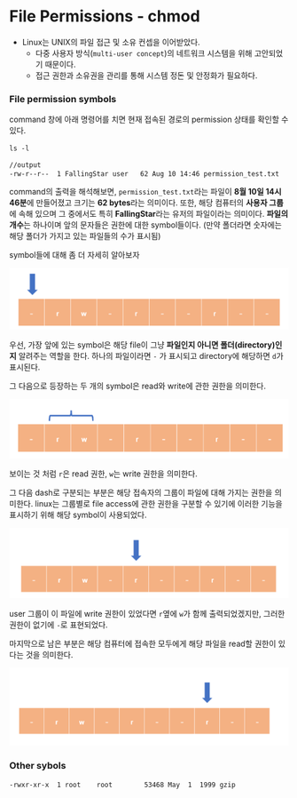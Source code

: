 # File Permissions - chmod

- Linux는 UNIX의 파일 접근 및 소유 컨셉을 이어받았다.
  - 다중 사용자 방식(`multi-user concept`)의 네트워크 시스템을 위해 고안되었기 때문이다.
  - 접근 권한과 소유권을 관리를 통해 시스템 정돈 및 안정화가 필요하다.



### File permission symbols

command 창에 아래 명령어를 치면 현재 접속된 경로의 permission 상태를 확인할 수 있다.

``` linux
ls -l
```

```linux
//output
-rw-r--r--  1 FallingStar user   62 Aug 10 14:46 permission_test.txt
```



command의 출력을 해석해보면, `permission_test.txt`라는 파일이 **8월 10일 14시 46분**에 만들어졌고 크기는 **62 bytes**라는 의미이다. 또한, 해당 컴퓨터의 **사용자 그룹**에 속해 있으며 그 중에서도 특히 **FallingStar**라는 유저의 파일이라는 의미이다. **파일의 개수**는 하나이며 앞의 문자들은 권한에 대한 symbol들이다. (만약 폴더라면 숫자에는 해당 폴더가 가지고 있는 파일들의 수가 표시됨)



symbol들에 대해 좀 더 자세히 알아보자

![image-20220810211140981](README.assets/image-20220810211140981.png)



우선, 가장 앞에 있는 symbol은 해당 file이 그냥 **파일인지 아니면 폴더(directory)인지** 알려주는 역할을 한다. 하나의 파일이라면 `-` 가 표시되고 directory에 해당하면 `d`가 표시된다.



그 다음으로 등장하는 두 개의 symbol은 read와 write에 관한 권한을 의미한다.

![image-20220810211647672](README.assets/image-20220810211647672.png)

보이는 것 처럼 `r`은 read 권한, `w`는 write 권한을 의미한다.



그 다음 dash로 구분되는 부분은 해당 접속자의 그룹이 파일에 대해 가지는 권한을 의미한다. linux는 그룹별로 file access에 관한 권한을 구분할 수 있기에 이러한 기능을 표시하기 위해 해당 symbol이 사용되었다.

![image-20220810212233682](README.assets/image-20220810212233682.png)



user 그룹이 이 파일에 write 권한이 있었다면 `r`옆에 `w`가 함께 출력되었겠지만, 그러한 권한이 없기에 `-`로 표현되었다.

마지막으로 남은 부분은 해당 컴퓨터에 접속한 모두에게 해당 파일을 read할 권한이 있다는 것을 의미한다. 

![image-20220810212822930](README.assets/image-20220810212822930.png)



### Other sybols



```linux
-rwxr-xr-x  1 root    root        53468 May  1  1999 gzip
```

